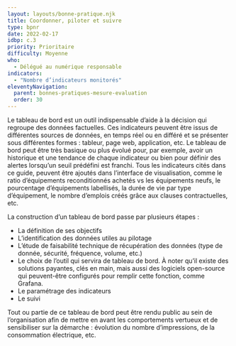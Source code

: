 ```yaml
---
layout: layouts/bonne-pratique.njk
title: Coordonner, piloter et suivre
type: bpnr
date: 2022-02-17
idbp: c.3
priority: Prioritaire
difficulty: Moyenne
who:
  - Délégué au numérique responsable
indicators:
  - "Nombre d’indicateurs monitorés"
eleventyNavigation:
  parent: bonnes-pratiques-mesure-evaluation
  order: 30
---
```


Le tableau de bord est un outil indispensable d’aide à la décision qui regroupe des données factuelles. Ces indicateurs peuvent être issus de différentes sources de données, en temps réel ou en différé et se présenter sous différentes formes : tableur, page web, application, etc. Le tableau de bord peut être très basique ou plus évolué pour, par exemple, avoir un historique et une tendance de chaque indicateur ou bien pour définir des alertes lorsqu’un seuil prédéfini est franchi. Tous les indicateurs cités dans ce guide, peuvent être ajoutés dans l’interface de visualisation, comme le ratio d’équipements reconditionnés achetés vs les équipements neufs, le pourcentage d’équipements labellisés, la durée de vie par type d’équipement, le nombre d’emplois créés grâce aux clauses contractuelles, etc.

La construction d’un tableau de bord passe par plusieurs étapes :
* La définition de ses objectifs
* L’identification des données utiles au pilotage
* L’étude de faisabilité technique de récupération des données (type de donnée, sécurité, fréquence, volume, etc.)
* Le choix de l’outil qui servira de tableau de bord. À noter qu’il existe des solutions payantes, clés en main, mais aussi des logiciels open-source qui peuvent-être configurés pour remplir cette fonction, comme Grafana.
* Le paramétrage des indicateurs
* Le suivi

Tout ou partie de ce tableau de bord peut être rendu public au sein de l’organisation afin de mettre en avant les comportements vertueux et de sensibiliser sur la démarche : évolution du nombre d’impressions, de la consommation électrique, etc.
